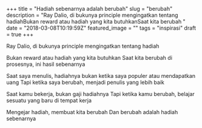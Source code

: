 +++
title = "Hadiah sebenarnya adalah berubah"
slug = "berubah"
description = "Ray Dalio, di bukunya principle mengingatkan tentang hadiahBukan reward atau hadiah yang kita butuhkanSaat kita berubah "
date = "2018-03-08T10:19:59Z"
featured_image = ""
tags = "inspirasi"
draft = true
+++ 

Ray Dalio, di bukunya principle mengingatkan tentang hadiah

Bukan reward atau hadiah yang kita butuhkan
Saat kita berubah di prosesnya, ini hasil sebenarnya

Saat saya menulis, hadiahnya bukan ketika saya populer atau mendapatkan uang
Tapi ketika saya berubah, menjadi penulis yang lebih baik

Saat kamu bekerja, bukan gaji hadiahnya
Tapi ketika kamu berubah, belajar sesuatu yang baru di tempat kerja

Mengejar hadiah, membuat kita berubah
Dan berubah adalah hadiah sebenarnya